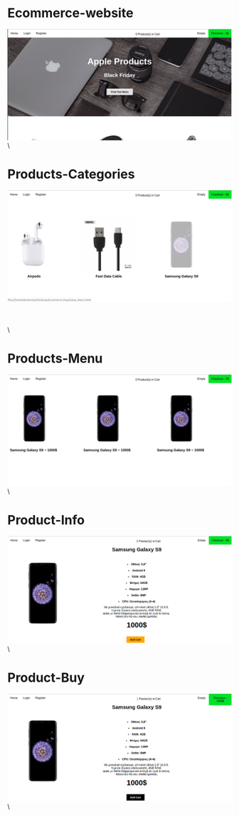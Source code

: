 # Ecommerce-website
![Test Image 1](https://github.com/Tsouko/Ecommerce-website/blob/master/Ecommerce%20shop/website.png)\
\


# Products-Categories
![Test Image 2](https://github.com/Tsouko/Ecommerce-website/blob/master/Ecommerce%20shop/website_choose2.png)\
\
\
\
\



# Products-Menu
![Test Image 2](https://github.com/Tsouko/Ecommerce-website/blob/master/Ecommerce%20shop/website_products_menu.png)\\



# Product-Info
![Test Image 2](https://github.com/Tsouko/Ecommerce-website/blob/master/Ecommerce%20shop/website_product_details.png)\\



# Product-Buy
![Test Image 2](https://github.com/Tsouko/Ecommerce-website/blob/master/Ecommerce%20shop/website_product_Buy.png)\\
